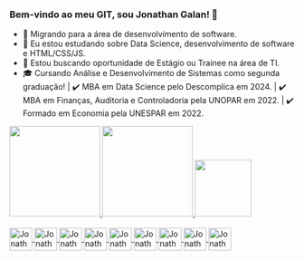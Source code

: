 ### Bem-vindo ao meu GIT, sou Jonathan Galan! 👋

- 🔭 Migrando para a área de desenvolvimento de software.
- 🌱 Eu estou estudando sobre Data Science, desenvolvimento de software e HTML/CSS/JS. 
- 👯 Estou buscando oportunidade de Estágio ou Trainee na área de TI.
- 🎓 Cursando Análise e Desenvolvimento de Sistemas como segunda graduação! | ✔️ MBA em Data Science pelo Descomplica em 2024. | ✔️ MBA em Finanças, Auditoria e Controladoria pela UNOPAR em 2022. | ✔️ Formado em Economia pela UNESPAR em 2022. 

<div>
  <a href="https://beacons.ai/jonathanassisgalan">
  <img height="160cm" src="https://github-readme-stats.vercel.app/api?username=JonathanAssisGalan&theme=dracula&show_icons=true&hide_border=false&count_private=false">
  <img height="160cm" src= "https://github-readme-streak-stats.herokuapp.com/?user=JonathanAssisGalan&theme=dracula&hide_border=false">
  <img height="100cm" src= "https://github-readme-stats.vercel.app/api/top-langs/?username=JonathanAssisGalan&theme=dracula&show_icons=true&hide_border=false&layout=compact">
</div>

<div style="display: inline_block"><br>
  <img align="center" alt="Jonathan-JAVA" heigth ="30" width="40" src="https://cdn.jsdelivr.net/gh/devicons/devicon@latest/icons/java/java-original-wordmark.svg" />
  <img align="center" alt="Jonathan-Python" heigth ="30" width="40" src="https://cdn.jsdelivr.net/gh/devicons/devicon@latest/icons/python/python-original-wordmark.svg" />
  <img align="center" alt="Jonathan-R" heigth ="30" width="40" src="https://cdn.jsdelivr.net/gh/devicons/devicon@latest/icons/rstudio/rstudio-original.svg" />
  <img align="center" alt="Jonathan-SQL" heigth ="30" width="40" src="https://cdn.jsdelivr.net/gh/devicons/devicon@latest/icons/sqlite/sqlite-original-wordmark.svg" />
  <img align="center" alt="Jonathan-HTML" heigth ="30" width="40" src="https://cdn.jsdelivr.net/gh/devicons/devicon@latest/icons/html5/html5-original.svg" />
  <img align="center" alt="Jonathan-CSS" heigth ="30" width="40" src="https://cdn.jsdelivr.net/gh/devicons/devicon@latest/icons/css3/css3-original.svg" />
  <img align="center" alt="Jonathan-JavaScript" heigth ="30" width="40" src="https://cdn.jsdelivr.net/gh/devicons/devicon@latest/icons/javascript/javascript-original.svg" />
  <img align="center" alt="Jonathan-Flutter" heigth ="30" width="40" src="https://cdn.jsdelivr.net/gh/devicons/devicon@latest/icons/flutter/flutter-original.svg" />
  <img align="center" alt="Jonathan-Kotlin" heigth ="30" width="40" src="https://cdn.jsdelivr.net/gh/devicons/devicon@latest/icons/kotlin/kotlin-original.svg" />
</div>

##

<div>
  <a href="https://www.youtube.com/channel/UCFggy2oe55fZJFGxD6cX2tQ" target="_blank">
</div>


